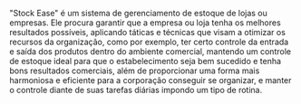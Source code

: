 "Stock Ease" é um sistema de gerenciamento de estoque de lojas ou empresas. Ele procura garantir que a empresa ou loja tenha os melhores resultados possíveis, aplicando táticas e técnicas que visam a otimizar os recursos da organização, como por exemplo, ter certo  controle da entrada e saída dos produtos dentro do ambiente comercial, mantendo um controle de estoque ideal para que o estabelecimento seja bem sucedido e tenha bons resultados comerciais, além de proporcionar uma forma mais  harmoniosa e eficiente para a corporação conseguir se organizar, e manter o controle diante de suas tarefas diárias impondo um tipo de rotina.

